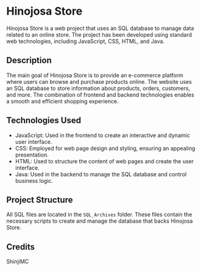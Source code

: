 # Hinojosa Store

Hinojosa Store is a web project that uses an SQL database to manage data related to an online store. The project has been developed using standard web technologies, including JavaScript, CSS, HTML, and Java.

## Description

The main goal of Hinojosa Store is to provide an e-commerce platform where users can browse and purchase products online. The website uses an SQL database to store information about products, orders, customers, and more. The combination of frontend and backend technologies enables a smooth and efficient shopping experience.

## Technologies Used

- JavaScript: Used in the frontend to create an interactive and dynamic user interface.
- CSS: Employed for web page design and styling, ensuring an appealing presentation.
- HTML: Used to structure the content of web pages and create the user interface.
- Java: Used in the backend to manage the SQL database and control business logic.

## Project Structure

All SQL files are located in the `SQL_Archives` folder. These files contain the necessary scripts to create and manage the database that backs Hinojosa Store.

## Credits

ShinjiMC